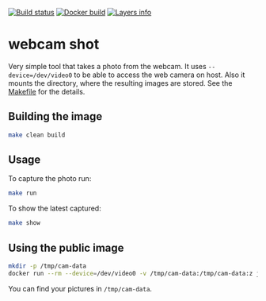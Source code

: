 [![Build status](https://travis-ci.org/radanalyticsio/base-notebook.svg?branch=master)](https://travis-ci.org/Jiri-Kremser/docker-webcam-shot)
[![Docker build](https://img.shields.io/docker/automated/Jiri-Kremser/webcam-shot.svg)](https://hub.docker.com/r/Jiri-Kremser/webcam-shot)
[![Layers info](https://images.microbadger.com/badges/image/Jiri-Kremser/webcam-shot.svg)](https://microbadger.com/images/Jiri-Kremser/webcam-shot)

# webcam shot
Very simple tool that takes a photo from the webcam. It uses `--device=/dev/video0`
to be able to access the web camera on host. Also it mounts the directory, where the
resulting images are stored. See the [Makefile](Makefile) for the details.

## Building the image
```bash
make clean build
```

## Usage

To capture the photo run:

```bash
make run
```

To show the latest captured:
```bash
make show
```

## Using the public image
```bash
mkdir -p /tmp/cam-data
docker run --rm --device=/dev/video0 -v /tmp/cam-data:/tmp/cam-data:z jkremser/webcam-shot
```

You can find your pictures in `/tmp/cam-data`.
